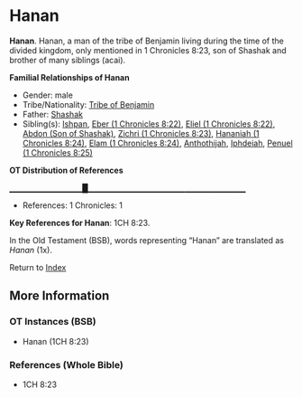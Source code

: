 # Hanan
**Hanan**. 
Hanan, a man of the tribe of Benjamin living during the time of the divided kingdom, only mentioned in 1 Chronicles 8:23, son of Shashak and brother of many siblings (acai). 




**Familial Relationships of Hanan**


* Gender: male
* Tribe/Nationality: [Tribe of Benjamin](../../../groups/md/acai/Benjamin.md)
* Father: [Shashak](Shashak.md)
* Sibling(s): [Ishpan](Ishpan.md), [Eber (1 Chronicles 8:22)](Eber.4.md), [Eliel (1 Chronicles 8:22)](Eliel.3.md), [Abdon (Son of Shashak)](Abdon.2.md), [Zichri (1 Chronicles 8:23)](Zichri.3.md), [Hananiah (1 Chronicles 8:24)](Hananiah.2.md), [Elam (1 Chronicles 8:24)](Elam.3.md), [Anthothijah](Anthothijah.md), [Iphdeiah](Iphdeiah.md), [Penuel (1 Chronicles 8:25)](Penuel.2.md)


**OT Distribution of References**

▁▁▁▁▁▁▁▁▁▁▁▁█▁▁▁▁▁▁▁▁▁▁▁▁▁▁▁▁▁▁▁▁▁▁▁▁▁▁
* References: 1 Chronicles: 1



**Key References for Hanan**: 
1CH 8:23. 


In the Old Testament (BSB), words representing “Hanan” are translated as 
*Hanan* (1x). 




Return to [Index](00-Index.md)

## More Information

### OT Instances (BSB)

* Hanan (1CH 8:23)



### References (Whole Bible)

* 1CH 8:23



